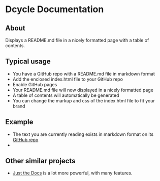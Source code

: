 # Dcycle Documentation

## About

Displays a README.md file in a nicely formatted page with a table of contents.

## Typical usage

* You have a GitHub repo with a README.md file in markdown format
* Add the enclosed index.html file to your GitHub repo
* Enable GitHub pages
* Your README.md file will now displayed in a nicely formatted page
* A table of contents will automatically be generated
* You can change the markup and css of the index.html file to fit your brand

## Example

* The text you are currently reading exists in markdown format on its [GitHub repo](https://github.com/dcycle/dcycle-documentation/blob/main/README.md)
*

## Other similar projects

* [Just the Docs](https://just-the-docs.com) is a lot more powerful, with many features.
